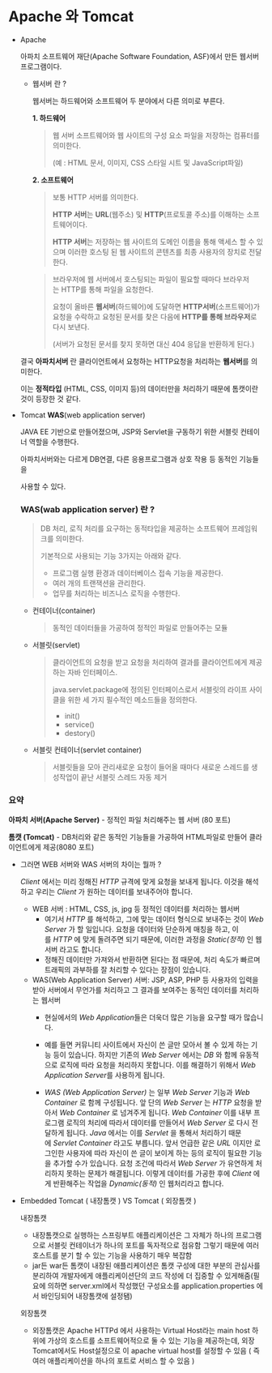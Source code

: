 # Apache 와 Tomcat 
- Apache
    
    아파치 소프트웨어 재단(Apache Software Foundation, ASF)에서 만든 웹서버 프로그램이다.
    
    - 웹서버 란 ?
        
        웹서버는 하드웨어와 소프트웨어 두 분야에서 다른 의미로 부른다.
        
        **1. 하드웨어**
        
        > 웹 서버 소프트웨어와 웹 사이트의 구성 요소 파일을 저장하는 컴퓨터를 의미한다.
        > 
        > 
        > (예 : HTML 문서, 이미지, CSS 스타일 시트 및 JavaScript파일)
        > 
        
        **2. 소프트웨어**
        
        > 보통 HTTP 서버를 의미한다.
        > 
        > 
        > **HTTP 서버**는 **URL**(웹주소) 및 **HTTP**(프로토콜 주소)를 이해하는 소프트웨어이다.
        > 
        > **HTTP 서버**는 저장하는 웹 사이트의 도메인 이름을 통해 액세스 할 수 있으며 이러한 호스팅 된 웹 사이트의 콘텐츠를 최종 사용자의 장치로 전달한다.
        > 
        
        
        
        > 브라우저에 웹 서버에서 호스팅되는 파일이 필요할 때마다 브라우저는 HTTP를 통해 파일을 요청한다.
        > 
        > 
        > 요청이 올바른 **웹서버**(하드웨어)에 도달하면 **HTTP서버**(소프트웨어)가 요청을 수락하고 요청된 문서를 찾은 다음에 **HTTP를 통해 브라우저**로 다시 보낸다.
        > 
        > (서버가 요청된 문서를 찾지 못하면 대신 404 응답을 반환하게 된다.)
        > 
    
    결국 **아파치서버** 란 클라이언트에서 요청하는 HTTP요청을 처리하는 **웹서버**를 의미한다.
    
    이는 **정적타입** (HTML, CSS, 이미지 등)의 데이터만을 처리하기 때문에 톰캣이란 것이 등장한 것 같다.
    

- Tomcat  **WAS**(web application server)
    
    JAVA EE 기반으로 만들어졌으며, JSP와 Servlet을 구동하기 위한 서블릿 컨테이너 역할을 수행한다.
    
    아파치서버와는 다르게 DB연결, 다른 응용프로그램과 상호 작용 등 동적인 기능들을
    
    사용할 수 있다.
    
    ### WAS(wab application server) 란 ?
    
    > DB 처리, 로직 처리를 요구하는 동적타입을 제공하는 소프트웨어 프레임워크를 의미한다.
    > 
    > 
    > 기본적으로 사용되는 기능 3가지는 아래와 같다.
    > 
    > - 프로그램 실행 환경과 데이터베이스 접속 기능을 제공한다.
    > - 여러 개의 트랜잭션을 관리한다.
    > - 업무를 처리하는 비즈니스 로직을 수행한다.
    - 컨테이너(container)
        
        > 동적인 데이터들을 가공하여 정적인 파일로 만들어주는 모듈
        > 
    - 서블릿(servlet)
        
        > 클라이언트의 요청을 받고 요청을 처리하여 결과를 클라이언트에게 제공하는 자바 인터페이스.
        > 
        > 
        > java.servlet.package에 정의된 인터페이스로서 서블릿의 라이프 사이클을 위한 세 가지 필수적인 메소드들을 정의한다.
        > 
        > - init()
        > - service()
        > - destory()
    - 서블릿 컨테이너(servlet container)
        
        > 서블릿들을 모아 관리새로운 요청이 들어올 때마다 새로운 스레드를 생성작업이 끝난 서블릿 스레드 자동 제거
        > 
        

### **요약**

**아파치 서버(Apache Server)** - 정적인 파일 처리해주는 웹 서버 (80 포트)

**톰캣 (Tomcat)** - DB처리와 같은 동적인 기능들을 가공하여 HTML파일로 만들어 클라이언트에게 제공(8080 포트)

- 그러면  WEB 서버와 WAS 서버의 차이는 뭘까 ?
    
    *Client* 에서는 미리 정해진 *HTTP* 규격에 맞게 요청을 보내게 됩니다. 이것을 해석하고 우리는 *Client* 가 원하는 데이터를 보내주어야 합니다.
    
    - WEB 서버 : HTML, CSS, js, jpg 등 정적인 데이터를 처리하는 웹서버
        - 여기서 *HTTP* 를 해석하고, 그에 맞는 데이터 형식으로 보내주는 것이 *Web Server* 가 할 일입니다. 요청을 데이터와 단순하게 매칭을 하고, 이를 *HTTP* 에 맞게 돌려주면 되기 때문에, 이러한 과정을 *Static(정적)* 인 웹서버 라고도 합니다.
        - 정해진 데이터만 가져와서 반환하면 된다는 점 때문에, 처리 속도가 빠르며 트래픽의 과부하를 잘 처리할 수 있다는 장점이 있습니다.
    - WAS(Web Application Server) 서버: JSP, ASP, PHP 등 사용자의 입력을 받아 서버에서 무언가를 처리하고 그 결과를 보여주는 동적인 데이터를 처리하는 웹서버
        - 현실에서의 *Web Application*들은 더욱더 많은 기능을 요구할 때가 많습니다.
        - 예를 들면 커뮤니티 사이트에서 자신이 쓴 글만 모아서 볼 수 있게 하는 기능 등이 있습니다. 하지만 기존의 *Web Server* 에서는 *DB* 와 함께 유동적으로 로직에 따라 요청을 처리하지 못합니다. 이를 해결하기 위해서 *Web Application Server*를 사용하게 됩니다.
        
       
        - *WAS (Web Application Server)* 는 일부 *Web Server* 기능과 *Web Container* 로 함께 구성됩니다. 앞 단의 *Web Server* 는 *HTTP* 요청을 받아서 *Web Container* 로 넘겨주게 됩니다. *Web Container* 이를 내부 프로그램 로직의 처리에 따라서 데이터를 만들어서 *Web Server* 로 다시 전달하게 됩니다. *Java* 에서는 이를 *Servlet* 을 통해서 처리하기 때문에 *Servlet Container* 라고도 부릅니다. 앞서 언급한 같은 *URL* 이지만 로그인한 사용자에 따라 자신이 쓴 글이 보이게 하는 등의 로직이 필요한 기능을 추가할 수가 있습니다. 요청 조건에 따라서 *Web Server* 가 유연하게 처리하지 못하는 문제가 해결됩니다. 이렇게 데이터를 가공한 후에 *Client* 에게 반환해주는 작업을 *Dynamic(동적)* 인 웹처리라고 합니다.
    
- Embedded Tomcat ( 내장톰캣 ) VS Tomcat ( 외장톰캣 )
    
    내장톰캣
    
    - 내장톰캣으로 실행하는 스프링부트 애플리케이션은 그 자체가 하나의 프로그램으로 서블릿 컨테이너가 하나의 포트를 독자적으로 점유함 그렇기 때문에 여러 호스트를 분기 할 수 있는 기능을 사용하기 매우 복잡함
    - jar든 war든 톰캣이 내장된 애플리케이션은 톰캣 구성에 대한 부분의 관심사를 분리하여 개발자에게 애플리케이션단의 코드 작성에 더 집중할 수 있게해줌(필요에 의하면 server.xml에서 작성했던 구성요소를 application.properties 에서 바인딩되어 내장톰캣에 설정됌)
    
    외장톰캣
    
    - 외장톰캣은 Apache HTTPd 에서 사용하는 Virtual Host라는 main host 하위에 가상의 호스트를 소프트웨어적으로 둘 수 있는 기능을 제공하는데, 외장 Tomcat에서도 Host설정으로 이 apache virtual host를 설정할 수 있음 ( 즉 여러 애플리케이션을 하나의 포트로 서비스 할 수 있음 )
